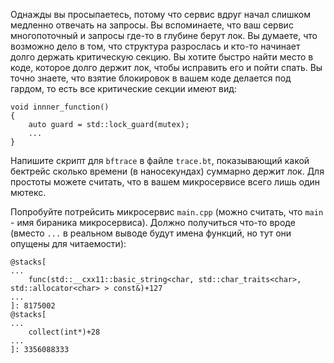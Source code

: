 Однажды вы просыпаетесь, потому что сервис вдруг начал слишком медленно отвечать на запросы. Вы вспоминаете, что ваш сервис многопоточный и запросы где-то в глубине берут лок. Вы думаете, что возможно дело в том, что структура разрослась и кто-то начинает долго держать критическую секцию. Вы хотите быстро найти место в коде, которое долго держит лок, чтобы исправить его и пойти спать. Вы точно знаете, что взятие блокировок в вашем коде делается под гардом, то есть все критические секции имеют вид:

```
void innner_function()
{
    auto guard = std::lock_guard(mutex);
    ...
}
```

Напишите скрипт для `bftrace` в файле `trace.bt`, показывающий какой бектрейс сколько времени (в наносекундах) суммарно держит лок. Для простоты можете считать, что в вашем микросервисе всего лишь один мютекс.

Попробуйте потрейсить микросервис `main.cpp` (можно считать, что `main` - имя бираника микросервиса). Должно получиться что-то вроде (вместо `...` в реальном выводе будут имена функций, но тут они опущены для читаемости):

```
@stacks[
...
    func(std::__cxx11::basic_string<char, std::char_traits<char>, std::allocator<char> > const&)+127
...
]: 8175002
@stacks[
...
    collect(int*)+28
...
]: 3356088333
```
